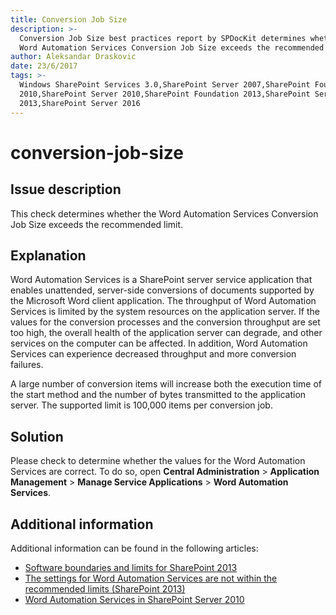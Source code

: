 ```yaml
---
title: Conversion Job Size
description: >-
  Conversion Job Size best practices report by SPDocKit determines whether the
  Word Automation Services Conversion Job Size exceeds the recommended limit.
author: Aleksandar Draskovic
date: 23/6/2017
tags: >-
  Windows SharePoint Services 3.0,SharePoint Server 2007,SharePoint Foundation
  2010,SharePoint Server 2010,SharePoint Foundation 2013,SharePoint Server
  2013,SharePoint Server 2016
---
```


# conversion-job-size

## Issue description

This check determines whether the Word Automation Services Conversion Job Size exceeds the recommended limit.

## Explanation

Word Automation Services is a SharePoint server service application that enables unattended, server-side conversions of documents supported by the Microsoft Word client application. The throughput of Word Automation Services is limited by the system resources on the application server. If the values for the conversion processes and the conversion throughput are set too high, the overall health of the application server can degrade, and other services on the computer can be affected. In addition, Word Automation Services can experience decreased throughput and more conversion failures.

A large number of conversion items will increase both the execution time of the start method and the number of bytes transmitted to the application server. The supported limit is 100,000 items per conversion job.

## Solution

Please check to determine whether the values for the Word Automation Services are correct. To do so, open **Central Administration** &gt; **Application Management** &gt; **Manage Service Applications** &gt; **Word Automation Services**.

## Additional information

Additional information can be found in the following articles:

* [Software boundaries and limits for SharePoint 2013](https://technet.microsoft.com/en-us/library/cc262787.aspx)
* [The settings for Word Automation Services are not within the recommended limits \(SharePoint 2013\)](https://technet.microsoft.com/en-us/library/hh487292.aspx)
* [Word Automation Services in SharePoint Server 2010](https://msdn.microsoft.com/en-us/library/ee558278%28v=office.14%29.aspx)

